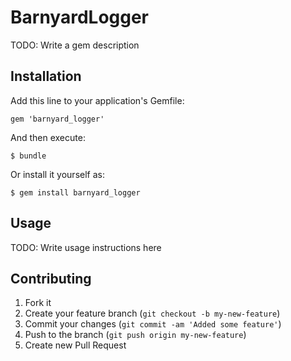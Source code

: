 # BarnyardLogger

TODO: Write a gem description

## Installation

Add this line to your application's Gemfile:

    gem 'barnyard_logger'

And then execute:

    $ bundle

Or install it yourself as:

    $ gem install barnyard_logger

## Usage

TODO: Write usage instructions here

## Contributing

1. Fork it
2. Create your feature branch (`git checkout -b my-new-feature`)
3. Commit your changes (`git commit -am 'Added some feature'`)
4. Push to the branch (`git push origin my-new-feature`)
5. Create new Pull Request
